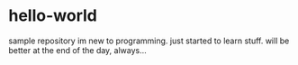 # hello-world
sample repository
im new to programming. just started to learn stuff.
will be better at the end of the day, always...
